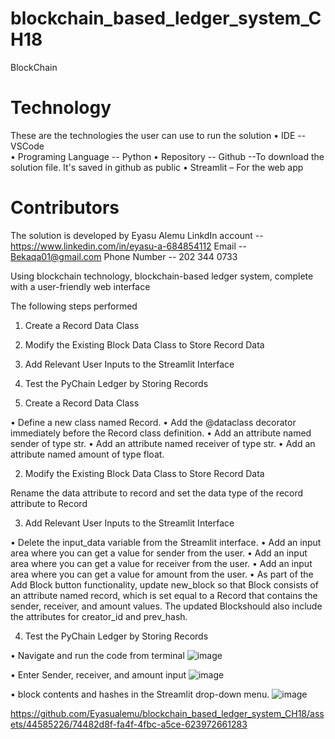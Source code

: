 # blockchain_based_ledger_system_CH18

BlockChain
# Technology 

These are the technologies the user can use to run the solution 
•	IDE -- VSCode  
•	Programing Language -- Python 
•	Repository -- Github --To download the solution file. It's saved in github as public
•	Streamlit – For the web app

 # Contributors 
 The solution is developed by Eyasu Alemu LinkdIn account -- https://www.linkedin.com/in/eyasu-a-684854112 Email -- Bekaqa01@gmail.com Phone Number -- 202 344 0733

Using blockchain technology, blockchain-based ledger system, complete with a user-friendly web interface

The following steps performed 

1.	Create a Record Data Class
2.	Modify the Existing Block Data Class to Store Record Data
3.	Add Relevant User Inputs to the Streamlit Interface
4.	Test the PyChain Ledger by Storing Records



1. Create a Record Data Class

•	Define a new class named Record.
•	Add the @dataclass decorator immediately before the Record class definition.
•	Add an attribute named sender of type str.
•	Add an attribute named receiver of type str.
•	Add an attribute named amount of type float.

2. Modify the Existing Block Data Class to Store Record Data

Rename the data attribute to record and set the data type of the record attribute to Record

3.	Add Relevant User Inputs to the Streamlit Interface

•	Delete the input_data variable from the Streamlit interface.
•	Add an input area where you can get a value for sender from the user.
•	Add an input area where you can get a value for receiver from the user.
•	Add an input area where you can get a value for amount from the user.
•	As part of the Add Block button functionality, update new_block so that Block consists of an attribute named record, which is set equal to a Record that contains the sender, receiver, and amount values. The updated Blockshould also include the attributes for creator_id and prev_hash.

4.	Test the PyChain Ledger by Storing Records

•	Navigate and run the code from terminal 
![image](https://github.com/Eyasualemu/blockchain_based_ledger_system_CH18/assets/44585226/7b073ba6-7e60-489c-91e5-113c279fb241)

•	Enter Sender, receiver, and amount input 
![image](https://github.com/Eyasualemu/blockchain_based_ledger_system_CH18/assets/44585226/18201eb6-0367-4679-8a73-c0d198973d18)

•	block contents and hashes in the Streamlit drop-down menu. 
![image](https://github.com/Eyasualemu/blockchain_based_ledger_system_CH18/assets/44585226/f50e064d-d393-4a8e-9b9f-a397d957e392)


https://github.com/Eyasualemu/blockchain_based_ledger_system_CH18/assets/44585226/74482d8f-fa4f-4fbc-a5ce-623972661283






